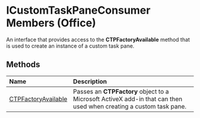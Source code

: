 
# ICustomTaskPaneConsumer Members (Office)
An interface that provides access to the  **CTPFactoryAvailable** method that is used to create an instance of a custom task pane.

## Methods



|**Name**|**Description**|
|:-----|:-----|
| [CTPFactoryAvailable](b4fd5ea5-5cad-0c48-0538-855f94fb65c9.md)|Passes an  **CTPFactory** object to a Microsoft ActiveX add-in that can then used when creating a custom task pane.|
